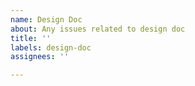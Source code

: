 ```yaml
---
name: Design Doc
about: Any issues related to design doc
title: ''
labels: design-doc
assignees: ''

---
```



